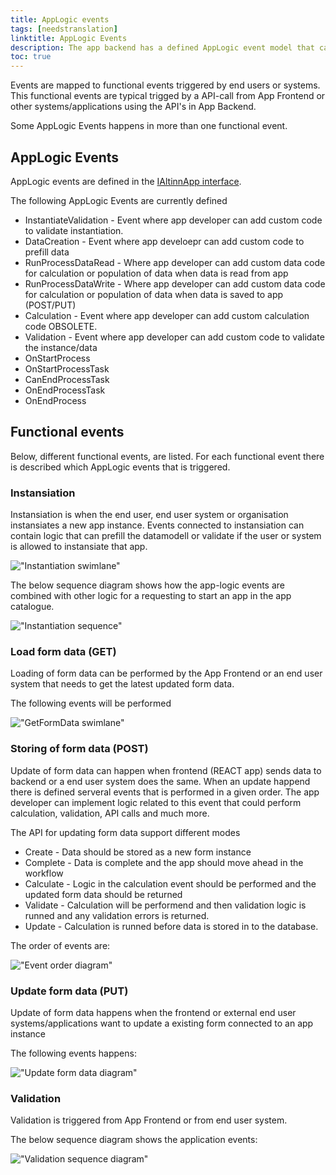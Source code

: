 ```yaml
---
title: AppLogic events
tags: [needstranslation]
linktitle: AppLogic Events
description: The app backend has a defined AppLogic event model that can be used by the app developer to control when logic in the app will run.
toc: true
---
```


Events are mapped to functional events triggered by end users or systems. This functional events are typical trigged by a API-call 
from App Frontend or other systems/applications using the API's in App Backend. 

Some AppLogic Events happens in more than one functional event. 

## AppLogic Events
AppLogic events are defined in the
[IAltinnApp interface](https://github.com/Altinn/altinn-studio/blob/master/src/Altinn.Apps/AppTemplates/AspNet/Altinn.App.PlatformServices/Interface/IAltinnApp.cs).

The following AppLogic Events are currently defined

- InstantiateValidation - Event where app developer can add custom code to validate instantiation. 
- DataCreation - Event where app develoepr can add custom code to prefill data
- RunProcessDataRead - Where app developer can add custom data code for calculation or population of data when data is read from app
- RunProcessDataWrite - Where app developer can add custom data code for calculation or population of data when data is saved to app (POST/PUT)
- Calculation - Event where app developer can add custom calculation code OBSOLETE.
- Validation - Event where app developer can add custom code to validate the instance/data
- OnStartProcess
- OnStartProcessTask
- CanEndProcessTask
- OnEndProcessTask
- OnEndProcess

## Functional events

Below, different functional events, are listed.
For each functional event there is described which AppLogic events that is triggered.

### Instansiation
Instansiation is when the end user, end user system or organisation instansiates a new app instance.
Events connected to instansiation can contain logic that can prefill the datamodell
or validate if the user or system is allowed to instansiate that app.

!["Instantiation swimlane"](swimlane_instansiation.svg "Instantiation swimlane")

The below sequence diagram shows how the app-logic events are combined with other logic for a requesting to start an app in the app catalogue.

!["Instantiation sequence"](instansiation_sequence.svg "Instantiation sequence")

### Load form data (GET)
Loading of form data can be performed by the App Frontend or an end user system that needs to get
the latest updated form data. 

The following events will be performed

!["GetFormData swimlane"](swimlane_getformdata.svg "GetFormData swimlane")

### Storing of form data (POST)
Update of form data can happen when frontend (REACT app) sends data to backend
or a end user system does the same. When an update happend there is defined serveral
events that is performed in a given order. The app developer can implement
logic related to this event that could perform calculation, validation, API calls and much more.

The API for updating form data support different modes

- Create - Data should be stored as a new form instance
- Complete - Data is complete and the app should move ahead in the workflow
- Calculate - Logic in the calculation event should be performed and the updated form data should be returned
- Validate - Calculation will be performend and then validation logic is runned and any validation errors is returned.
- Update - Calculation is runned before data is stored in to the database.

The order of events are:

!["Event order diagram"](events_post.svg "Order of events")

### Update form data (PUT)
Update of form data happens when the frontend or external end user systems/applications 
want to update a existing form connected to an app instance

The following events happens:

!["Update form data diagram"](swimlane_updateformdata.svg "Update form data")

### Validation
Validation is triggered from App Frontend or from end user system. 

The below sequence diagram shows the application events:

!["Validation sequence diagram"](validation_sequence.svg "Validation sequence")
